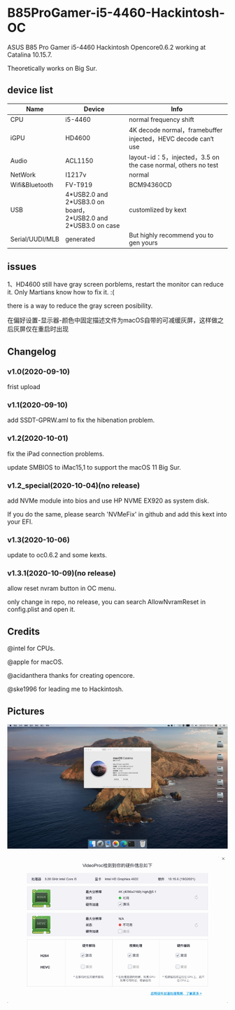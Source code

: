 # B85ProGamer-i5-4460-Hackintosh-OC
ASUS B85 Pro Gamer i5-4460 Hackintosh Opencore0.6.2 working at Catalina 10.15.7.

Theoretically works on Big Sur.

## device list
| Name            | Device                    | Info                                                         |
|-----------------|---------------------------|--------------------------------------------------------------|
| CPU             | i5-4460                                                      | normal frequency shift                                       |
| iGPU            | HD4600                                                       | 4K decode normal，framebuffer injected，HEVC decode can‘t use |
| Audio           | ACL1150                                                      | layout-id：5，injected，3.5 on the case normal, others no test |
| NetWork         | I1217v                                                       | normal                                                       |
| Wifi&Bluetooth  | FV-T919                                                      | BCM94360CD                                                   |
| USB             | 4\*USB2.0 and 2\*USB3.0 on board，<br />2\*USB2.0 and 2\*USB3.0 on case | customlized by kext                                          |
| Serial/UUDI/MLB | generated                                                    | But highly recommend you to gen yours                        |

## issues
1、HD4600 still have gray screen porblems, restart the monitor can reduce it. Only Martians know how to fix it. :(

there is a way to reduce the gray screen posibility.

在偏好设置-显示器-颜色中固定描述文件为macOS自带的可减缓灰屏，这样做之后灰屏仅在重启时出现

## Changelog
### v1.0(2020-09-10)
frist upload
### v1.1(2020-09-10)
add SSDT-GPRW.aml to fix the hibenation problem.
### v1.2(2020-10-01)
fix the iPad connection problems.

update SMBIOS to iMac15,1 to support the macOS 11 Big Sur.
### v1.2_special(2020-10-04)(no release)
add NVMe module into bios and use HP NVME EX920 as system disk.

If you do the same, please search 'NVMeFix' in github and add this kext into your EFI.
### v1.3(2020-10-06)
update to oc0.6.2 and some kexts.
### v1.3.1(2020-10-09)(no release)
allow reset nvram button in OC menu.

only change in repo, no release, you can search AllowNvramReset in config.plist and open it.

## Credits
@intel for CPUs.

@apple for macOS.

@acidanthera thanks for creating opencore.

@ske1996 for leading me to Hackintosh.

## Pictures
![img1](https://github.com/LiuLiujie/B85ProGamer-i5-4460-Hackintosh-OC/blob/master/pics/pic1.jpg)

![img2](https://github.com/LiuLiujie/B85ProGamer-i5-4460-Hackintosh-OC/blob/master/pics/pic2.jpg)

